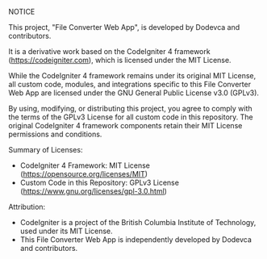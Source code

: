 NOTICE

This project, "File Converter Web App", is developed by Dodevca and contributors.

It is a derivative work based on the CodeIgniter 4 framework (https://codeigniter.com), which is licensed under the MIT License.

While the CodeIgniter 4 framework remains under its original MIT License, all custom code, modules, and integrations specific to this File Converter Web App are licensed under the GNU General Public License v3.0 (GPLv3).

By using, modifying, or distributing this project, you agree to comply with the terms of the GPLv3 License for all custom code in this repository. The original CodeIgniter 4 framework components retain their MIT License permissions and conditions.

Summary of Licenses:
- CodeIgniter 4 Framework: MIT License (https://opensource.org/licenses/MIT)
- Custom Code in this Repository: GPLv3 License (https://www.gnu.org/licenses/gpl-3.0.html)

Attribution:
- CodeIgniter is a project of the British Columbia Institute of Technology, used under its MIT License.
- This File Converter Web App is independently developed by Dodevca and contributors.
